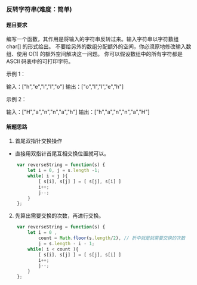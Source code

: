 ### 反转字符串(难度：简单)

#### 题目要求
编写一个函数，其作用是将输入的字符串反转过来。输入字符串以字符数组 char[] 的形式给出。
不要给另外的数组分配额外的空间，你必须原地修改输入数组、使用 O(1) 的额外空间解决这一问题。
你可以假设数组中的所有字符都是 ASCII 码表中的可打印字符。

示例 1：

输入：["h","e","l","l","o"]
输出：["o","l","l","e","h"]

示例 2：

输入：["H","a","n","n","a","h"]
输出：["h","a","n","n","a","H"]

#### 解题思路
1. 首尾双指针交换操作
- 直接用双指针首尾互相交换位置就可以。
```JavaScript
	var reverseString = function(s) {
        let i = 0, j = s.length -1;
        while( i < j ){
            [ s[i], s[j] ] = [ s[j], s[i] ]
            i++;
            j--;
        }
    };
```
2. 先算出需要交换的次数，再进行交换。
```JavaScript
	var reverseString = function(s) {
        let i = 0 , 
        	count = Math.floor(s.length/2), // 折中就是就需要交换的次数
        	j = s.length - i - 1;
        while( i < count ){
            [ s[i], s[j] ] = [ s[j], s[i] ]
            i++;
            j--;
        }
    };
```